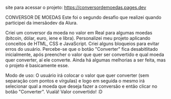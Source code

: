 site para acessar o projeto: https://conversordemoedas.pages.dev

CONVERSOR DE MOEDAS
Este foi o segundo desafio que realizei quando participei da imersãodev da Alura.

Criei um conversor da moeda no valor em Real para algumas moedas (bitcoin, dólar, euro, iene e libra).
Personalizei meu projeto aplicando conceitos de HTML, CSS e JavaScript.
Criei alguns bloqueios para evitar erros do usuário. Percebe-se que o botão "Converter" fica desabitlitado inicialmente, após preencher o valor que quer ser convertido e qual moeda quer converter, aí ele converte.
Ainda há algumas melhorias a ser feita, mas o projeto é basicamente esse.

Modo de uso: O usuário irá colocar o valor que quer converter (sem separação com pontos e vírgulas) e logo em seguida o mesmo irá selecionar qual a moeda que deseja fazer a conversão e então clicar no botão "Converter".
Vualá! Valor convertido! :D
